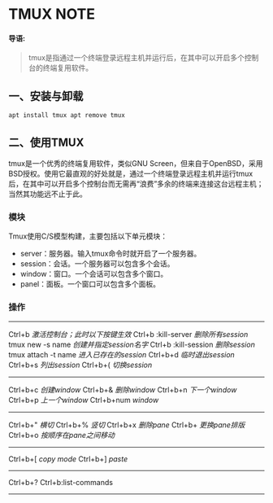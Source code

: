 # TMUX NOTE
#### 导语:
>tmux是指通过一个终端登录远程主机并运行后，在其中可以开启多个控制台的终端复用软件。
## 一、安装与卸载
`
apt install tmux
apt remove tmux
`
## 二、使用TMUX
tmux是一个优秀的终端复用软件，类似GNU Screen，但来自于OpenBSD，采用BSD授权。使用它最直观的好处就是，通过一个终端登录远程主机并运行tmux后，在其中可以开启多个控制台而无需再“浪费”多余的终端来连接这台远程主机；当然其功能远不止于此。
### 模块
Tmux使用C/S模型构建，主要包括以下单元模块：
* server：服务器。输入tmux命令时就开启了一个服务器。
* session：会话。一个服务器可以包含多个会话。
* window：窗口。一个会话可以包含多个窗口。
* panel：面板。一个窗口可以包含多个面板。
### 操作
***
Ctrl+b *激活控制台；此时以下按键生效*
Ctrl+b :kill-server *删除所有session*
tmux new -s name *创建并指定session名字*
Ctrl+b :kill-session *删除session*
tmux attach -t name *进入已存在的session*
Ctrl+b+d *临时退出session*
Ctrl+b+s *列出session*
Ctrl+b+( *切换session*
***
Ctrl+b+c *创建window*
Ctrl+b+& *删除window*
Ctrl+b+n *下一个window*
Ctrl+b+p *上一个window*
Ctrl+b+num *window*
***
Ctrl+b+" *横切*
Ctrl+b+% *竖切*
Ctrl+b+x *删除pane*
Ctrl+b+<space> *更换pane排版*
Ctrl+b+o *按顺序在pane之间移动*
***
Ctrl+b+[ *copy mode*
Ctrl+b+] *paste*
***
Ctrl+b+?
Ctrl+b:list-commands
***
